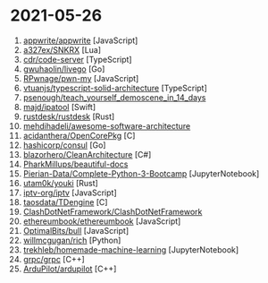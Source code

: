 # 2021-05-26

1. [appwrite/appwrite](https://github.com/appwrite/appwrite "Appwrite is a secure end-to-end backend server for Web, Mobile, and Flutter developers that is packaged as a set of Docker containers for easy deployment 🚀") [JavaScript]
2. [a327ex/SNKRX](https://github.com/a327ex/SNKRX "A replayable arcade shooter where you control a snake of heroes.") [Lua]
3. [cdr/code-server](https://github.com/cdr/code-server "VS Code in the browser") [TypeScript]
4. [gwuhaolin/livego](https://github.com/gwuhaolin/livego "live video streaming server in golang") [Go]
5. [RPwnage/pwn-my](https://github.com/RPwnage/pwn-my "iOS 14.5 WebKit/Safari based Jailbreak") [JavaScript]
6. [vtuanjs/typescript-solid-architecture](https://github.com/vtuanjs/typescript-solid-architecture "") [TypeScript]
7. [psenough/teach_yourself_demoscene_in_14_days](https://github.com/psenough/teach_yourself_demoscene_in_14_days "guidebook idea from http://www.pouet.net/topic.php?which=10882&page=1") 
8. [majd/ipatool](https://github.com/majd/ipatool "Command-line tool that allows searching and downloading app packages (known as ipa files) from the iOS App Store") [Swift]
9. [rustdesk/rustdesk](https://github.com/rustdesk/rustdesk "The best open source remote desktop client software") [Rust]
10. [mehdihadeli/awesome-software-architecture](https://github.com/mehdihadeli/awesome-software-architecture "A curated list of awesome articles and resources to learn and practice about software architecture, patterns, and principles.") 
11. [acidanthera/OpenCorePkg](https://github.com/acidanthera/OpenCorePkg "OpenCore bootloader") [C]
12. [hashicorp/consul](https://github.com/hashicorp/consul "Consul is a distributed, highly available, and data center aware solution to connect and configure applications across dynamic, distributed infrastructure.") [Go]
13. [blazorhero/CleanArchitecture](https://github.com/blazorhero/CleanArchitecture "Clean Architecture Template for Blazor WebAssembly Built with MudBlazor Components.") [C#]
14. [PharkMillups/beautiful-docs](https://github.com/PharkMillups/beautiful-docs "Pointers to useful, well-written, and otherwise beautiful documentation.") 
15. [Pierian-Data/Complete-Python-3-Bootcamp](https://github.com/Pierian-Data/Complete-Python-3-Bootcamp "Course Files for Complete Python 3 Bootcamp Course on Udemy") [JupyterNotebook]
16. [utam0k/youki](https://github.com/utam0k/youki "An experimental container runtime written in Rust") [Rust]
17. [iptv-org/iptv](https://github.com/iptv-org/iptv "Collection of publicly available IPTV channels from all over the world") [JavaScript]
18. [taosdata/TDengine](https://github.com/taosdata/TDengine "An open-source big data platform designed and optimized for the Internet of Things (IoT).") [C]
19. [ClashDotNetFramework/ClashDotNetFramework](https://github.com/ClashDotNetFramework/ClashDotNetFramework "A .NET 5 based Clash GUI Proxy For Windows") 
20. [ethereumbook/ethereumbook](https://github.com/ethereumbook/ethereumbook "Mastering Ethereum, by Andreas M. Antonopoulos, Gavin Wood") [JavaScript]
21. [OptimalBits/bull](https://github.com/OptimalBits/bull "Premium Queue package for handling distributed jobs and messages in NodeJS.") [JavaScript]
22. [willmcgugan/rich](https://github.com/willmcgugan/rich "Rich is a Python library for rich text and beautiful formatting in the terminal.") [Python]
23. [trekhleb/homemade-machine-learning](https://github.com/trekhleb/homemade-machine-learning "🤖 Python examples of popular machine learning algorithms with interactive Jupyter demos and math being explained") [JupyterNotebook]
24. [grpc/grpc](https://github.com/grpc/grpc "The C based gRPC (C++, Python, Ruby, Objective-C, PHP, C#)") [C++]
25. [ArduPilot/ardupilot](https://github.com/ArduPilot/ardupilot "ArduPlane, ArduCopter, ArduRover source") [C++]

